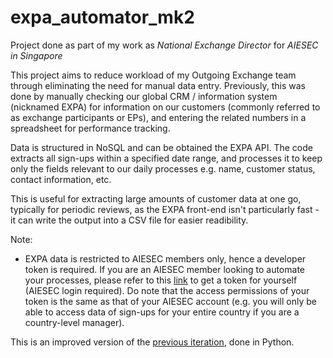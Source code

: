# expa_automator_mk2
Project done as part of my work as <i>National Exchange Director</i> for <i>AIESEC in Singapore</i>

This project aims to reduce workload of my Outgoing Exchange team through eliminating the need for manual data entry. Previously, this was done by manually checking our global CRM / information system (nicknamed EXPA) for information on our customers (commonly referred to as exchange participants or EPs), and entering the related numbers in a spreadsheet for performance tracking.

Data is structured in NoSQL and can be obtained the EXPA API. The code extracts all sign-ups within a specified date range, and processes it to keep only the fields relevant to our daily processes e.g. name, customer status, contact information, etc.

This is useful for extracting large amounts of customer data at one go, typically for periodic reviews, as the EXPA front-end isn't particularly fast - it can write the output into a CSV file for easier readibility.

Note:
* EXPA data is restricted to AIESEC members only, hence a developer token is required. If you are an AIESEC member looking to automate your processes, please refer to this [link](https://expa.aiesec.org/resource-center/pages/830) to get a token for yourself (AIESEC login required). Do note that the access permissions of your token is the same as that of your AIESEC account (e.g. you will only be able to access data of sign-ups for your entire country if you are a country-level manager).

This is an improved version of the [previous iteration](https://github.com/kaiwei-tan/expa_automator_mk1), done in Python.
